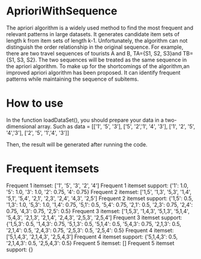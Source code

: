 # AprioriWithSequence
The apriori algorithm is a widely used method to find the most frequent and relevant patterns in large datasets. 
It generates candidate item sets of length k from item sets of length k-1.
Unfortunately, the algorithm can not distinguish the order relationship in the original sequence. 
For example, there are two travel sequences of tourists A and B, TA={S1, S2, S3}and TB={S1, S3, S2}. 
The two sequences will be treated as the same sequence in the apriori algorithm.
To make up for the shortcomings of the algorithm,an improved apriori algorithm has been proposed. 
It can identify frequent patterns while maintaining the sequence of subitems.

# How to use
In the function loadDataSet(), you should prepare your data in a two-dimensional array.
Such as data = [['1', '5', '3'], ['5', '2','1', '4', '3'], ['1', '2', '5', '4','3'], ['2', '5', '1','4', '3']]

Then, the result will be generated after running the code. 

# Frequent itemsets
Frequent 1 itemset: ['1', '5', '3', '2', '4']
Frequent 1 itemset support: {'1': 1.0, '5': 1.0, '3': 1.0, '2': 0.75, '4': 0.75}
Frequent 2 itemset: ['1,5', '1,3', '5,3', '1,4', '5,1', '5,4', '2,1', '2,3', '2,4', '4,3', '2,5']
Frequent 2 itemset support: {'1,5': 0.5, '1,3': 1.0, '5,3': 1.0, '1,4': 0.75, '5,1': 0.5, '5,4': 0.75, '2,1': 0.5, '2,3': 0.75, '2,4': 0.75, '4,3': 0.75, '2,5': 0.5}
Frequent 3 itemset: ['1,5,3', '1,4,3', '5,1,3', '5,1,4', '5,4,3', '2,1,3', '2,1,4', '2,4,3', '2,5,3', '2,5,4']
Frequent 3 itemset support: {'1,5,3': 0.5, '1,4,3': 0.75, '5,1,3': 0.5, '5,1,4': 0.5, '5,4,3': 0.75, '2,1,3': 0.5, '2,1,4': 0.5, '2,4,3': 0.75, '2,5,3': 0.5, '2,5,4': 0.5}
Frequent 4 itemset: ['5,1,4,3', '2,1,4,3', '2,5,4,3']
Frequent 4 itemset support: {'5,1,4,3': 0.5, '2,1,4,3': 0.5, '2,5,4,3': 0.5}
Frequent 5 itemset: []
Frequent 5 itemset support: {}
